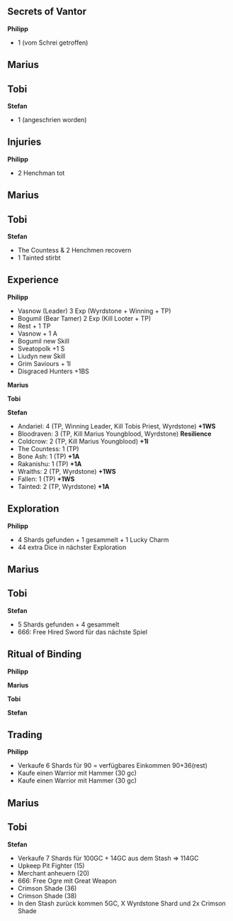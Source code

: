 ## Secrets of Vantor
**Philipp**  
  - 1 (vom Schrei getroffen)

**Marius**  
 - 

**Tobi**  
 - 

**Stefan**  
 - 1 (angeschrien worden)

## Injuries
**Philipp**  
  - 2 Henchman tot

**Marius**  
 - 

**Tobi**  
 - 
   
**Stefan**  
 - The Countess & 2 Henchmen recovern
 - 1 Tainted stirbt

## Experience
**Philipp**  
  - Vasnow (Leader) 3 Exp (Wyrdstone + Winning + TP)
  - Bogumil (Bear Tamer) 2 Exp (Kill Looter + TP)
  - Rest + 1 TP
  - Vasnow + 1 A
  - Bogumil new Skill
  - Sveatopolk +1 S
  - Liudyn new Skill
  - Grim Saviours + 1I
  - Disgraced Hunters +1BS
  

**Marius**  
 

**Tobi**  
 
   
**Stefan**  
 - Andariel: 4 (TP, Winning Leader, Kill Tobis Priest, Wyrdstone) **+1WS**
 - Bloodraven: 3 (TP, Kill Marius Youngblood, Wyrdstone) **Resilience**
 - Coldcrow: 2 (TP, Kill Marius Youngblood) **+1I**
 - The Countess: 1 (TP) 
 - Bone Ash: 1 (TP) **+1A**
 - Rakanishu: 1 (TP) **+1A**
 - Wraiths: 2 (TP, Wyrdstone) **+1WS**
 - Fallen: 1 (TP) **+1WS**
 - Tainted: 2 (TP, Wyrdstone) **+1A**


## Exploration
**Philipp**  
  - 4 Shards gefunden + 1 gesammelt + 1 Lucky Charm
  - 44 extra Dice in nächster Exploration

**Marius**  
 -  

**Tobi**  
 - 
   
**Stefan**  
 - 5 Shards gefunden + 4 gesammelt
 - 666: Free Hired Sword für das nächste Spiel

## Ritual of Binding
**Philipp**   
  
**Marius**  

**Tobi**  

**Stefan**  

## Trading
**Philipp**   
- Verkaufe 6 Shards für 90 = verfügbares Einkommen 90+36(rest)
- Kaufe einen Warrior mit Hammer (30 gc)
- Kaufe einen Warrior mit Hammer (30 gc)


**Marius**  
 - 

**Tobi**  
-
  
**Stefan**  
 - Verkaufe 7 Shards für 100GC + 14GC aus dem Stash => 114GC
 - Upkeep Pit Fighter (15)
 - Merchant anheuern (20)
 - 666: Free Ogre mit Great Weapon
 - Crimson Shade (36)
 - Crimson Shade (38)
 - In den Stash zurück kommen 5GC, X Wyrdstone Shard und 2x Crimson Shade
